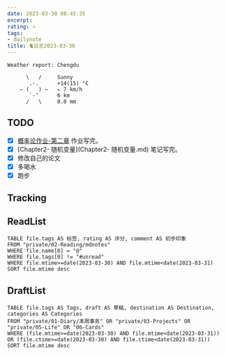 ```yaml
---
date: 2023-03-30 08:45:35
excerpt: 
rating: ⭐️
tags: 
- dailynote
title: 🐈日志2023-03-30
---
```


```
Weather report: Chengdu

      \   /     Sunny
       .-.      +14(15) °C     
    ― (   ) ―   ↖ 7 km/h       
       `-’      6 km           
      /   \     0.0 mm
```

## TODO
- [x] [概率论作业-第二章](term/Homework/概率论作业-第二章.md) 作业写完。
- [x] [Chapter2- 随机变量](Chapter2- 随机变量.md) 笔记写完。
- [x] 修改自己的论文
- [x] 多喝水
- [x] 跑步

## Tracking


## ReadList 
<!--此处显示今日已阅读文献-->
```dataview
TABLE file.tags AS 标签, rating AS 评分, comment AS 初步印象
FROM "private/02-Reading/mdnotes"
WHERE file.name[0] = "@"
WHERE file.tags[0] != "#unread"
WHERE file.mtime>=date(2023-03-30) AND file.mtime<date(2023-03-31)
SORT file.mtime desc
```

## DraftList
<!--此处显示今日新增或修改的草稿或其它非文献笔记文件-->

```dataview
TABLE file.tags AS Tags, draft AS 草稿, destination AS Destination, categories AS Categories
FROM "private/01-Diary/本周事务" OR "private/03-Projects" OR "private/05-Life" OR "06-Cards"
WHERE (file.mtime>=date(2023-03-30) AND file.mtime<date(2023-03-31)) OR (file.ctime>=date(2023-03-30) AND file.ctime<date(2023-03-31))
SORT file.mtime desc
```
